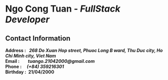 <h1>Ngo Cong Tuan - <i>FullStack Developer</i></h1> 

<h2>Contact Information</h2>
<b>Address :	&nbsp;<b/> <i>268 Do Xuan Hop street, Phuoc Long B ward, Thu Duc city, Ho Chi Minh city, Viet Nam</i></br>
<b>Email :&nbsp;	&nbsp;	&nbsp;	&nbsp;<b/> <i>tuango.21042000@gmail.com</i></br>
<b>Phone :	&nbsp;	&nbsp;<b/> <i>(+84) 359216301</i></br>
<b>Birthday :	&nbsp;<b/>21/04/2000 <i></i></br>
